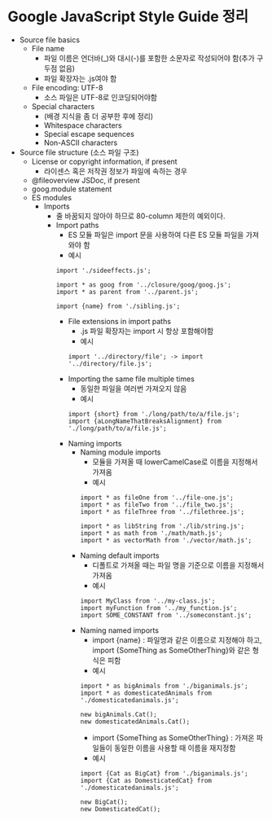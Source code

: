 # Google JavaScript Style Guide 정리

- Source file basics
    - File name
        - 파일 이름은 언더바(_)와 대시(-)를 포함한 소문자로 작성되어야 함(추가 구두점 없음)
        - 파일 확장자는 .js여야 함
    - File encoding: UTF-8
        - 소스 파일은 UTF-8로 인코딩되어야함
    - Special characters
        - (배경 지식을 좀 더 공부한 후에 정리)
        - Whitespace characters
        - Special escape sequences
        - Non-ASCII characters
- Source file structure (소스 파일 구조)
    - License or copyright information, if present
        - 라이센스 혹은 저작권 정보가 파일에 속하는 경우
    - @fileoverview JSDoc, if present
    - goog.module statement
    - ES modules
        - Imports
            - 줄 바꿈되지 않아야 하므로 80-column 제한의 예외이다.
            - Import paths
                - ES 모듈 파일은 import 문을 사용하여 다른 ES 모듈 파일을 가져와야 함
                - 예시
                ```
                import './sideeffects.js';

                import * as goog from '../closure/goog/goog.js';
                import * as parent from '../parent.js';

                import {name} from './sibling.js';
                ```
                - File extensions in import paths
                    - .js 파일 확장자는 import 시 항상 포함해야함
                    - 예시
                    ```
                    import '../directory/file'; -> import '../directory/file.js';
                    ```
                - Importing the same file multiple times
                    - 동일한 파일을 여러번 가져오지 않음
                    - 예시
                    ```
                    import {short} from './long/path/to/a/file.js';
                    import {aLongNameThatBreaksAlignment} from './long/path/to/a/file.js';
                    ```
                - Naming imports
                    - Naming module imports
                        - 모듈을 가져올 때 lowerCamelCase로 이름을 지정해서 가져옴
                        - 예시
                        ```
                        import * as fileOne from '../file-one.js';
                        import * as fileTwo from '../file_two.js';
                        import * as fileThree from '../filethree.js';

                        import * as libString from './lib/string.js';
                        import * as math from './math/math.js';
                        import * as vectorMath from './vector/math.js';
                        ```
                    - Naming default imports
                        - 디폴트로 가져올 때는 파일 명을 기준으로 이름을 지정해서 가져옴
                        - 예시
                        ```
                        import MyClass from '../my-class.js';
                        import myFunction from '../my_function.js';
                        import SOME_CONSTANT from '../someconstant.js';
                        ```
                    - Naming named imports
                        - import {name} : 파일명과 같은 이름으로 지정해야 하고, import {SomeThing as SomeOtherThing}와 같은 형식은 피함
                        - 예시
                        ```
                        import * as bigAnimals from './biganimals.js';
                        import * as domesticatedAnimals from './domesticatedanimals.js';

                        new bigAnimals.Cat();
                        new domesticatedAnimals.Cat();
                        ```
                        - import {SomeThing as SomeOtherThing} : 가져온 파일들이 동일한 이름을 사용할 때 이름을 재지정함
                        - 예시
                        ```
                        import {Cat as BigCat} from './biganimals.js';
                        import {Cat as DomesticatedCat} from './domesticatedanimals.js';

                        new BigCat();
                        new DomesticatedCat();
                        ```